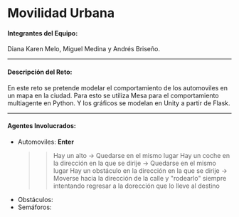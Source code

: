 # Movilidad Urbana
#### Integrantes del Equipo: 
Diana Karen Melo, Miguel Medina y Andrés Briseño.
___
#### Descripción del Reto: 
En este reto se pretende modelar el comportamiento de los automoviles en un mapa en la ciudad. Para esto se utiliza Mesa para el comportamiento multiagente en Python. Y los gráficos se modelan en Unity a partir de Flask.
___
#### Agentes Involucrados: 
* Automoviles: **Enter**
  >> Hay un alto &rarr; Quedarse en el mismo lugar 
  >> Hay un coche en la dirección en la que se dirije  &rarr; Quedarse en el mismo lugar 
  >> Hay un obstáculo en la dirección en la que se dirije  &rarr; Moverse hacia la dirección de la calle y "rodearlo" siempre intentando regresar a la dorección que lo lleve al destino
* Obstáculos:
* Semáforos:
